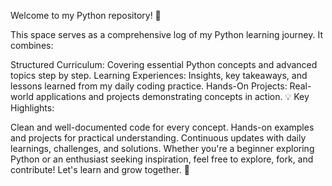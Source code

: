 Welcome to my Python repository! 🎯

This space serves as a comprehensive log of my Python learning journey. It combines:

Structured Curriculum: Covering essential Python concepts and advanced topics step by step.
Learning Experiences: Insights, key takeaways, and lessons learned from my daily coding practice.
Hands-On Projects: Real-world applications and projects demonstrating concepts in action.
💡 Key Highlights:

Clean and well-documented code for every concept.
Hands-on examples and projects for practical understanding.
Continuous updates with daily learnings, challenges, and solutions.
Whether you're a beginner exploring Python or an enthusiast seeking inspiration, feel free to explore, fork, and contribute! Let's learn and grow together. 🚀
